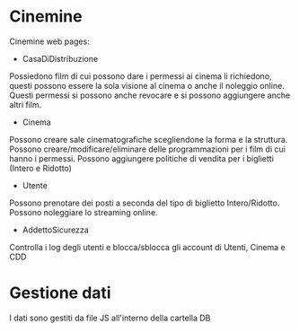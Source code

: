 # Cinemine

Cinemine web pages:

* CasaDiDistribuzione

Possiedono film di cui possono dare i permessi ai cinema li richiedono, questi possono essere la sola visione al cinema o anche il noleggio online.
Questi permessi si possono anche revocare e si possono aggiungere anche altri film.

* Cinema

Possono creare sale cinematografiche scegliendone la forma e la struttura.
Possono creare/modificare/eliminare delle programmazioni per i film di cui hanno i permessi.
Possono aggiungere politiche di vendita per i biglietti (Intero e Ridotto)

* Utente

Possono prenotare dei posti a seconda del tipo di biglietto Intero/Ridotto.
Possono noleggiare lo streaming online.

* AddettoSicurezza

Controlla i log degli utenti e blocca/sblocca gli account di Utenti, Cinema e CDD

# Gestione dati

I dati sono gestiti da file JS all'interno della cartella DB
